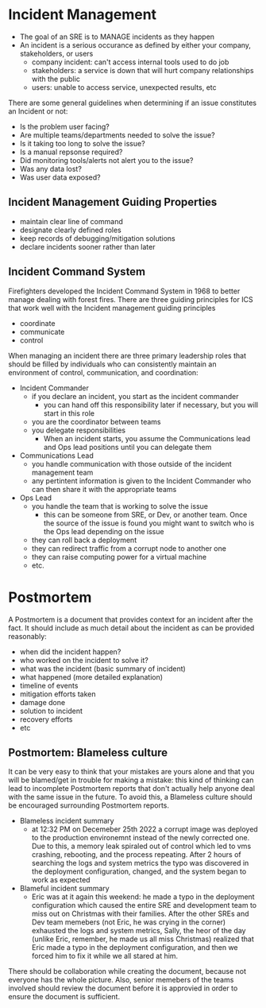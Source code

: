 # Incident Management
- The goal of an SRE is to MANAGE incidents as they happen
- An incident is a serious occurance as defined by either your company, stakeholders, or users
    - company incident: can't access internal tools used to do job
    - stakeholders: a service is down that will hurt company relationships with the public
    - users: unable to access service, unexpected results, etc

There are some general guidelines when determining if an issue constitutes an Incident or not:
- Is the problem user facing?
- Are multiple teams/departments needed to solve the issue?
- Is it taking too long to solve the issue?
- Is a manual repsonse required?
- Did monitoring tools/alerts not alert you to the issue?
- Was any data lost?
- Was user data exposed?

## Incident Management Guiding Properties
- maintain clear line of command
- designate clearly defined roles
- keep records of debugging/mitigation solutions
- declare incidents sooner rather than later

## Incident Command System
Firefighters developed the Incident Command System in 1968 to better manage dealing with forest fires. There are three guiding principles for ICS that work well with the Incident management guiding principles
- coordinate
- communicate
- control

When managing an incident there are three primary leadership roles that should be filled by individuals who can consistently maintain an environment of control, communication, and coordination:
- Incident Commander
    - if you declare an incident, you start as the incident commander
        - you can hand off this responsibility later if necessary, but you will start in this role
    - you are the coordinator between teams
    - you delegate responsibilities
        - When an incident starts, you assume the Communications lead and Ops lead positions until you can delegate them
- Communications Lead
    - you handle communication with those outside of the incident management team
    - any pertintent information is given to the Incident Commander who can then share it with the appropriate teams
- Ops Lead
    - you handle the team that is working to solve the issue
        - this can be someone from SRE, or Dev, or another team. Once the source of the issue is found you might want to switch who is the Ops lead depending on the issue
    - they can roll back a deployment
    - they can redirect traffic from a corrupt node to another one
    - they can raise computing power for a virtual machine
    - etc.

# Postmortem
A Postmortem is a document that provides context for an incident after the fact. It should include as much detail about the incident as can be provided reasonably:
- when did the incident happen?
- who worked on the incident to solve it?
- what was the incident (basic summary of incident)
- what happened (more detailed explanation)
- timeline of events
- mitigation efforts taken
- damage done
- solution to incident
- recovery efforts
- etc

## Postmortem: Blameless culture
It can be very easy to think that your mistakes are yours alone and that you will be blamed/get in trouble for making a mistake: this kind of thinking can lead to incomplete Postmortem reports that don't actually help anyone deal with the same issue in the future. To avoid this, a Blameless culture should be encouraged surrounding Postmortem reports.
- Blameless incident summary
    - at 12:32 PM on Decemeber 25th 2022 a corrupt image was deployed to the production environemnt instead of the newly corrected one. Due to this, a memory leak spiraled out of control which led to vms crashing, rebooting, and the process repeating. After 2 hours of searching the logs and system metrics the typo was discovered in the deployment configuration, changed, and the system began to work as expected
- Blameful incident summary
    - Eric was at it again this weekend: he made a typo in the deployment configuration which caused the entire SRE and development team to miss out on Christmas with their families. After the other SREs and Dev team memebers (not Eric, he was crying in the corner) exhausted the logs and system metrics, Sally, the heor of the day (unlike Eric, remember, he made us all miss Christmas) realized that Eric made a typo in the deployment configuration, and then we forced him to fix it while we all stared at him.

There should be collaboration while creating the document, because not everyone has the whole picture. Also, senior memebers of the teams involved should review the document before it is approvied in order to ensure the document is sufficient.